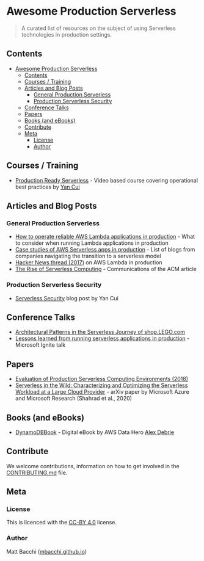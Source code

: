 # Awesome Production Serverless

> A curated list of resources on the subject of using Serverless technologies in production settings.

## Contents
- [Awesome Production Serverless](#awesome-production-serverless)
  - [Contents](#contents)
  - [Courses / Training](#courses--training)
  - [Articles and Blog Posts](#articles-and-blog-posts)
    - [General Production Serverless](#general-production-serverless)
    - [Production Serverless Security](#production-serverless-security)
  - [Conference Talks](#conference-talks)
  - [Papers](#papers)
  - [Books (and eBooks)](#books-and-ebooks)
  - [Contribute](#contribute)
  - [Meta](#meta)
    - [License](#license)
    - [Author](#author)

## Courses / Training
- [Production Ready Serverless](https://productionreadyserverless.com/) - Video based course covering operational best practices by [Yan Cui](https://theburningmonk.com/)

## Articles and Blog Posts
### General Production Serverless
- [How to operate reliable AWS Lambda applications in production](https://www.concurrencylabs.com/blog/how-to-operate-aws-lambda/) - What to consider when running Lambda applications in production
- [Case studies of AWS Serverless apps in production](https://winterwindsoftware.com/real-world-serverless-case-studies/) - List of blogs from companies navigating the transition to a serverless model
- [Hacker News thread (2017)](https://news.ycombinator.com/item?id=14601809) on AWS Lambda in production
- [The Rise of Serverless Computing](https://cacm.acm.org/magazines/2019/12/241054-the-rise-of-serverless-computing/fulltext) - Communications of the ACM article

### Production Serverless Security
- [Serverless Security](https://theburningmonk.com/2017/08/many-faced-threats-to-serverless-security/) blog post by Yan Cui

## Conference Talks
- [Architectural Patterns in the Serverless Journey of shop.LEGO.com](https://www.youtube.com/watch?v=tK6df3IJcgc)
- [Lessons learned from running serverless applications in production](https://azure.microsoft.com/en-us/resources/videos/ignite-2018-lessons-learned-from-running-serverless-applications-in-production/) - Microsoft Ignite talk

## Papers
- [Evaluation of Production Serverless Computing Environments (2018)](https://www.researchgate.net/publication/324362882_Evaluation_of_Production_Serverless_Computing_Environments)
- [Serverless in the Wild: Characterizing and Optimizing the Serverless Workload at a Large Cloud Provider](https://arxiv.org/abs/2003.03423) - arXiv paper by Microsoft Azure and Microsoft Research (Shahrad et al., 2020)

## Books (and eBooks)
- [DynamoDBBook](https://www.dynamodbbook.com/) - Digital eBook by AWS Data Hero [Alex Debrie](https://www.alexdebrie.com/)

## Contribute
We welcome contributions, information on how to get involved in the [CONTRIBUTING.md](https://github.com/mbacchi/awesome-production-serverless/CONTRIBUTING.md) file.

## Meta

### License
This is licenced with the [CC-BY 4.0](LICENSE) license.

### Author
Matt Bacchi ([mbacchi.github.io](https://mbacchi.github.io))
